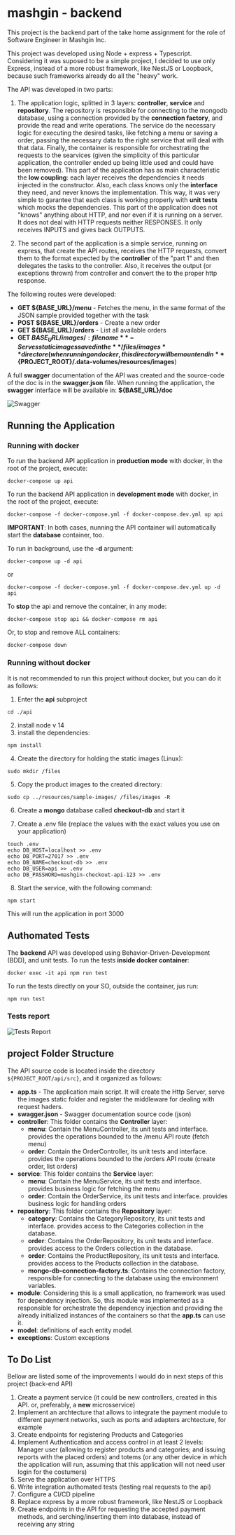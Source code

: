 # mashgin - backend

This project is the backend part of the take home assignment for the role of Software Engineer in Mashgin Inc.

This project was developed using Node + express + Typescript. Considering it was suposed to be a simple project, I decided to use only Express, instead of a more robust framework, like NestJS or Loopback, because such frameworks already do all the "heavy" work.

The API was developed in two parts:

1. The application logic, splitted in 3 layers: **controller**, **service** and **repository**. The repository is responsible for connecting to the mongodb database, using a connection provided by the **connection factory**, and provide the read and write operations. The service do the necessary logic for executing the desired tasks, like fetching a menu or saving a order, passing the necessary data to the right service that will deal with that data. Finally, the container is responsible for orchestrating the requests to the searvices (given the simplicity of this particular application, the controller ended up being little used and could have been removed).  This part of the application has as main characteristic the **low coupling**: each layer receives the dependencies it needs injected in the constructor. Also, each class knows only the **interface** they need, and never knows the implementation. This way, it was very simple to garantee that each class is working properly with **unit tests** which mocks the dependencies. This part of the application does not "knows" anything about HTTP, and nor even if it is running on a server. It does not deal with HTTP requests neither RESPONSES. It only receives INPUTS and gives back OUTPUTS.

2. The second part of the application is a simple service, running on express, that create the API routes, receives the HTTP requests, convert them to the format expected by the **controller** of the "part 1" and then delegates the tasks to the controller. Also, it receives the output (or exceptions thrown)  from controller and convert the to the proper http response.

The following routes were developed:


* **GET ${BASE_URL}/menu** - Fetches the menu, in the same format of the JSON sample provided together with the task
* **POST ${BASE_URL}/orders** - Create a new order
* **GET ${BASE_URL}/orders** - List all available orders
* **GET ${BASE_URL}/images/:filename** - Serves static images saved in the **/files/images** directore (when running on docker, this directory will be mountend in **${PROJECT_ROOT}/.data-volumes/resources/images**)


A full **swagger** documentation of the API was created and the source-code of the doc is in the **swagger.json** file. When running the application, the **swagger** interface will be available in: **${BASE_URL}/doc**

![Swagger](../resources/prints/5-swagger.png?raw=true "Swagger")


## Running the Application

### Running with docker

To run the backend API application in **production mode** with docker, in the root of the project, execute:

```
docker-compose up api
```

To run the backend API application in **development mode** with docker, in the root of the project, execute:

```
docker-compose -f docker-compose.yml -f docker-compose.dev.yml up api
```

**IMPORTANT**: In both cases, nunning the API container will automatically start the **database** container, too.

To run in background, use the **-d** argument:


```
docker-compose up -d api
```
or
```
docker-compose -f docker-compose.yml -f docker-compose.dev.yml up -d api
```

To **stop** the api and remove the container, in any mode:


```
docker-compose stop api && docker-compose rm api
```

Or, to stop and remove ALL containers:


```
docker-compose down
```



### Running without docker

It is not recommended to run this project without docker, but you can do it as follows:

1. Enter the **api** subproject
```
cd ./api
```
2. install node v 14
3. install the dependencies:
```
npm install
```
4. Create the directory for holding the static images (Linux):
```
sudo mkdir /files
```

5. Copy the product images to the created directory:
```
sudo cp ../resources/sample-images/ /files/images -R
```
6. Create a **mongo** database called **checkout-db** and start it

7. Create a .env file (replace the values with the exact values you use on your application)
```
touch .env
echo DB_HOST=localhost >> .env
echo DB_PORT=27017 >> .env
echo DB_NAME=checkout-db >> .env
echo DB_USER=api >> .env
echo DB_PASSWORD=mashgin-checkout-api-123 >> .env
```

8. Start the service, with the following command:
```
npm start
```

This will run the application in port 3000



## Authomated Tests

The **backend** API was developed using Behavior-Driven-Development (BDD), and unit tests. To run the tests **inside docker container**:

```
docker exec -it api npm run test
```

To run the tests directly on your SO, outside the container, jus run:

```
npm run test
```

### Tests report

![Tests Report](../resources/prints/4-unit-tests.png?raw=true "Test Report")


## project Folder Structure

The API source code is located inside the directory ```${PROJECT_ROOT/api/src}```, and it organized as follows:

* **app.ts** - The application main script. It will create the Http Server, serve the images static folder and register the middleware for dealing with request haders.
* **swagger.json** - Swagger documentation source code (json)
* **controller**: This folder contains the **Controller** layer:
  * **menu**: Contain the MenuController, its unit tests and interface. provides the operations bounded to the /menu API route (fetch menu)
  * **order**: Contain the OrderController, its unit tests and interface.  provides the operations bounded to the /orders API route (create order, list orders)
* **service**: This folder contains the **Service** layer:
  * **menu**: Contain the MenuService, its unit tests and interface. provides business logic for fetching the menu
  * **order**: Contain the OrderService, its unit tests and interface. provides business logic for handling orders
* **repository**: This folder contains the **Repository** layer:
  * **category**: Contains the CategoryRepository, its unit tests and interface. provides access to the Categories collection in the database.
  * **order**: Contains the OrderRepository, its unit tests and interface. provides access to the Orders collection in the database.
  * **order**: Contains the ProductRepository, its unit tests and interface. provides access to the Products collection in the database.
  * **mongo-db-connection-factory.ts**: Contains the connection factory, responsible for connecting to the database using the environment variables.
* **module**: Considering this is a small application, no framework was used for dependency injection. So, this module was implemented as a responsible for orchestrate the dependency injection and providing the already initialized instances of the containers so that the **app.ts** can use it.
* **model**: definitions of each entity model.
* **exceptions**: Custom exceptions

## To Do List

Bellow are listed some of the improvements I would do in next steps of this project (back-end API)

1. Create a payment service (it could be new controllers, created in this API. or, preferably, a **new** microsservice)
2. Implement an archtecture that allows to integrate the payment module to different payment networks, such as ports and adapters archtecture, for example
3. Create endpoints for registering Products and Categories
4. Implement Authentication and access control in at least 2 levels: Manager user (allowing to register products and categories; and issuing reports with the placed orders) and totems (or any other device in which the application will run, assuming that this application will not need user login for the costumers)
5. Serve the application over HTTPS
6. Write integration authomated tests (testing real requests to the api)
7. Configure a CI/CD pipeline
8. Replace express by a more robust framework, like NestJS or Loopback
9. Create endpoints in the API for requesting the accepted payment methods, and serching/inserting them into database, instead of receiving any string